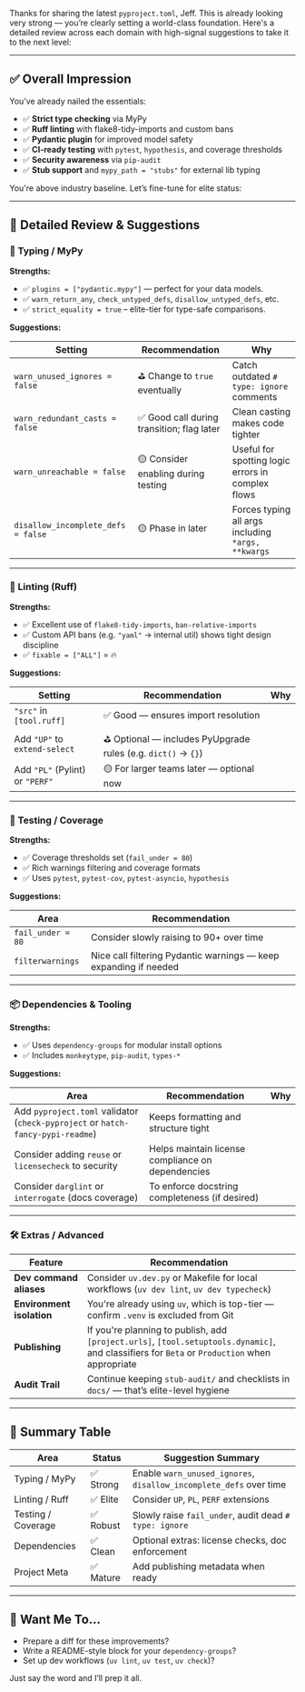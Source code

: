 Thanks for sharing the latest `pyproject.toml`, Jeff. This is already looking very strong — you’re clearly setting a world-class foundation. Here's a detailed review across each domain with high-signal suggestions to take it to the next level:

---

## ✅ Overall Impression

You’ve already nailed the essentials:

* ✅ **Strict type checking** via MyPy
* ✅ **Ruff linting** with flake8-tidy-imports and custom bans
* ✅ **Pydantic plugin** for improved model safety
* ✅ **CI-ready testing** with `pytest`, `hypothesis`, and coverage thresholds
* ✅ **Security awareness** via `pip-audit`
* ✅ **Stub support** and `mypy_path = "stubs"` for external lib typing

You're above industry baseline. Let’s fine-tune for elite status:

---

## 🔎 Detailed Review & Suggestions

### 🧠 Typing / MyPy

**Strengths:**

* ✅ `plugins = ["pydantic.mypy"]` — perfect for your data models.
* ✅ `warn_return_any`, `check_untyped_defs`, `disallow_untyped_defs`, etc.
* ✅ `strict_equality = true` – elite-tier for type-safe comparisons.

**Suggestions:**

| Setting                            | Recommendation                            | Why                                                |
| ---------------------------------- | ----------------------------------------- | -------------------------------------------------- |
| `warn_unused_ignores = false`      | ⛳ Change to `true` eventually             | Catch outdated `# type: ignore` comments           |
| `warn_redundant_casts = false`     | ✅ Good call during transition; flag later | Clean casting makes code tighter                   |
| `warn_unreachable = false`         | 🟡 Consider enabling during testing       | Useful for spotting logic errors in complex flows  |
| `disallow_incomplete_defs = false` | 🟡 Phase in later                         | Forces typing all args including `*args, **kwargs` |

---

### 🧹 Linting (Ruff)

**Strengths:**

* ✅ Excellent use of `flake8-tidy-imports`, `ban-relative-imports`
* ✅ Custom API bans (e.g. `"yaml"` → internal util) shows tight design discipline
* ✅ `fixable = ["ALL"]` = 🔥

**Suggestions:**

| Setting                         | Recommendation                                               | Why |
| ------------------------------- | ------------------------------------------------------------ | --- |
| `"src"` in `[tool.ruff]`        | ✅ Good — ensures import resolution                           |     |
| Add `"UP"` to `extend-select`   | ⛳ Optional — includes PyUpgrade rules (e.g. `dict()` → `{}`) |     |
| Add `"PL"` (Pylint) or `"PERF"` | 🟡 For larger teams later — optional now                     |     |

---

### 🧪 Testing / Coverage

**Strengths:**

* ✅ Coverage thresholds set (`fail_under = 80`)
* ✅ Rich warnings filtering and coverage formats
* ✅ Uses `pytest`, `pytest-cov`, `pytest-asyncio`, `hypothesis`

**Suggestions:**

| Area              | Recommendation                                                   |
| ----------------- | ---------------------------------------------------------------- |
| `fail_under = 80` | Consider slowly raising to 90+ over time                         |
| `filterwarnings`  | Nice call filtering Pydantic warnings — keep expanding if needed |

---

### 📦 Dependencies & Tooling

**Strengths:**

* ✅ Uses `dependency-groups` for modular install options
* ✅ Includes `monkeytype`, `pip-audit`, `types-*`

**Suggestions:**

| Area                                                                            | Recommendation                                    | Why |
| ------------------------------------------------------------------------------- | ------------------------------------------------- | --- |
| Add `pyproject.toml` validator (`check-pyproject` or `hatch-fancy-pypi-readme`) | Keeps formatting and structure tight              |     |
| Consider adding `reuse` or `licensecheck` to security                           | Helps maintain license compliance on dependencies |     |
| Consider `darglint` or `interrogate` (docs coverage)                            | To enforce docstring completeness (if desired)    |     |

---

### 🛠️ Extras / Advanced

| Feature                   | Recommendation                                                                                                                                |
| ------------------------- | --------------------------------------------------------------------------------------------------------------------------------------------- |
| **Dev command aliases**   | Consider `uv.dev.py` or Makefile for local workflows (`uv dev lint`, `uv dev typecheck`)                                                      |
| **Environment isolation** | You're already using `uv`, which is top-tier — confirm `.venv` is excluded from Git                                                           |
| **Publishing**            | If you're planning to publish, add `[project.urls]`, `[tool.setuptools.dynamic]`, and classifiers for `Beta` or `Production` when appropriate |
| **Audit Trail**           | Continue keeping `stub-audit/` and checklists in `docs/` — that’s elite-level hygiene                                                         |

---

## 🧠 Summary Table

| Area               | Status   | Suggestion Summary                                                 |
| ------------------ | -------- | ------------------------------------------------------------------ |
| Typing / MyPy      | ✅ Strong | Enable `warn_unused_ignores`, `disallow_incomplete_defs` over time |
| Linting / Ruff     | ✅ Elite  | Consider `UP`, `PL`, `PERF` extensions                             |
| Testing / Coverage | ✅ Robust | Slowly raise `fail_under`, audit dead `# type: ignore`             |
| Dependencies       | ✅ Clean  | Optional extras: license checks, doc enforcement                   |
| Project Meta       | ✅ Mature | Add publishing metadata when ready                                 |

---

## 🔧 Want Me To...

* Prepare a diff for these improvements?
* Write a README-style block for your `dependency-groups`?
* Set up dev workflows (`uv lint`, `uv test`, `uv check`)?

Just say the word and I’ll prep it all.
